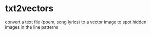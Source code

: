 # txt2vectors
convert a text file (poem, song lyrics) to a vector image to spot hidden images in the line patterns
